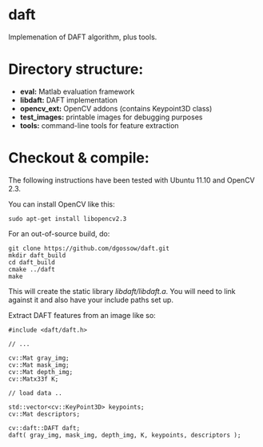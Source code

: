 daft
====

Implemenation of DAFT algorithm, plus tools.

# Directory structure:

*  **eval:**    Matlab evaluation framework
*  **libdaft:** DAFT implementation
*  **opencv_ext:** OpenCV addons (contains Keypoint3D class)
*  **test_images:** printable images for debugging purposes
*  **tools:**       command-line tools for feature extraction

# Checkout & compile:


The following instructions have been tested with Ubuntu 11.10
and OpenCV 2.3.

You can install OpenCV like this:

    sudo apt-get install libopencv2.3

For an out-of-source build, do:

    git clone https://github.com/dgossow/daft.git
    mkdir daft_build
    cd daft_build
    cmake ../daft
    make
    
This will create the static library *libdaft/libdaft.a*.
You will need to link against it and also have 
your include paths set up.

Extract DAFT features from an image like so:

    #include <daft/daft.h>
    
    // ...

    cv::Mat gray_img;
    cv::Mat mask_img;
    cv::Mat depth_img;
    cv::Matx33f K;
    
    // load data ..
    
    std::vector<cv::KeyPoint3D> keypoints;
    cv::Mat descriptors;
    
    cv::daft::DAFT daft;
    daft( gray_img, mask_img, depth_img, K, keypoints, descriptors );
  

